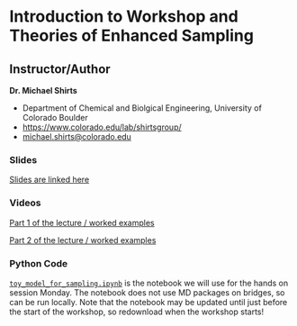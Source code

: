 # Introduction to Workshop and Theories of Enhanced Sampling

## Instructor/Author

**Dr. Michael Shirts**
- Department of Chemical and Biolgical Engineering, University of Colorado Boulder
- https://www.colorado.edu/lab/shirtsgroup/
- michael.shirts@colorado.edu

### Slides

[Slides are linked here](<Monday Enhanced sampling workshop 2023.pdf>)

### Videos

[Part 1 of the lecture / worked examples](https://www.youtube.com/watch?v=Vw8W7XN7f2g)

[Part 2 of the lecture / worked examples](https://www.youtube.com/watch?v=Co6owK3cnWI)
### Python Code
[`toy_model_for_sampling.ipynb`](toy_model_for_sampling.ipynb) is the notebook we will use for the hands on session Monday. The notebook does not use MD packages on bridges, so can be run locally. Note that the notebook may be updated until just before the start of the workshop, so redownload when the workshop starts!


